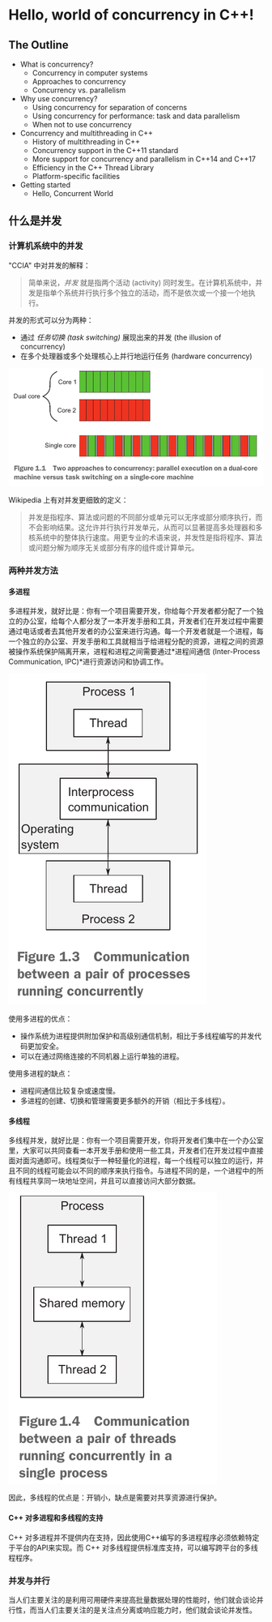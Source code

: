 # Hello, world of concurrency in C++!

## The Outline
- What is concurrency?
    - Concurrency in computer systems
    - Approaches to concurrency
    - Concurrency vs. parallelism
- Why use concurrency?
    - Using concurrency for separation of concerns
    - Using concurrency for performance: task and data parallelism
    - When not to use concurrency
- Concurrency and multithreading in C++
    - History of multithreading in C++
    - Concurrency support in the C++11 standard
    - More support for concurrency and parallelism in C++14 and C++17
    - Efficiency in the C++ Thread Library
    - Platform-specific facilities
- Getting started
    - Hello, Concurrent World

## 什么是并发

### 计算机系统中的并发
"CCIA" 中对并发的解释：
> 简单来说，*并发* 就是指两个活动 (activity) 同时发生。在计算机系统中，并发是指单个系统并行执行多个独立的活动，而不是依次或一个接一个地执行。

并发的形式可以分为两种：
- 通过 *任务切换 (task switching)* 展现出来的并发 (the illusion of concurrency)
- 在多个处理器或多个处理核心上并行地运行任务 (hardware concurrency)

![two forms of concurrency](../imgs/fig-1.1-two_approaches_to_concurrency.png)

Wikipedia 上有对并发更细致的定义：
> 并发是指程序、算法或问题的不同部分或单元可以无序或部分顺序执行，而不会影响结果。这允许并行执行并发单元，从而可以显著提高多处理器和多核系统中的整体执行速度。用更专业的术语来说，并发性是指将程序、算法或问题分解为顺序无关或部分有序的组件或计算单元。

### 两种并发方法
#### 多进程
多进程并发，就好比是：你有一个项目需要开发，你给每个开发者都分配了一个独立的办公室，给每个人都分发了一本开发手册和工具，开发者们在开发过程中需要通过电话或者去其他开发者的办公室来进行沟通。每一个开发者就是一个进程，每一个独立的办公室、开发手册和工具就相当于给进程分配的资源，进程之间的资源被操作系统保护隔离开来，进程和进程之间需要通过*进程间通信 \(Inter-Process Communication, IPC\)*进行资源访问和协调工作。

![](../imgs/fig-1.3-communication_between_processes.png)

使用多进程的优点：
- 操作系统为进程提供附加保护和高级别通信机制，相比于多线程编写的并发代码更加安全。
- 可以在通过网络连接的不同机器上运行单独的进程。

使用多进程的缺点：
- 进程间通信比较复杂或速度慢。
- 多进程的创建、切换和管理需要更多额外的开销（相比于多线程）。

#### 多线程
多线程并发，就好比是：你有一个项目需要开发，你将开发者们集中在一个办公室里，大家可以共同查看一本开发手册和使用一些工具，开发者们在开发过程中直接面对面沟通即可。线程类似于一种轻量化的进程，每一个线程可以独立的运行，并且不同的线程可能会以不同的顺序来执行指令。与进程不同的是，一个进程中的所有线程共享同一块地址空间，并且可以直接访问大部分数据。

![](../imgs/fig-1.4-communication_between_threads.png)

因此，多线程的优点是：开销小，缺点是需要对共享资源进行保护。

#### C++ 对多进程和多线程的支持
C++ 对多进程并不提供内在支持，因此使用C++编写的多进程程序必须依赖特定于平台的API来实现。而 C++ 对多线程提供标准库支持，可以编写跨平台的多线程程序。

### 并发与并行

当人们主要关注的是利用可用硬件来提高批量数据处理的性能时，他们就会谈论并行性，而当人们主要关注的是关注点分离或响应能力时，他们就会谈论并发性。